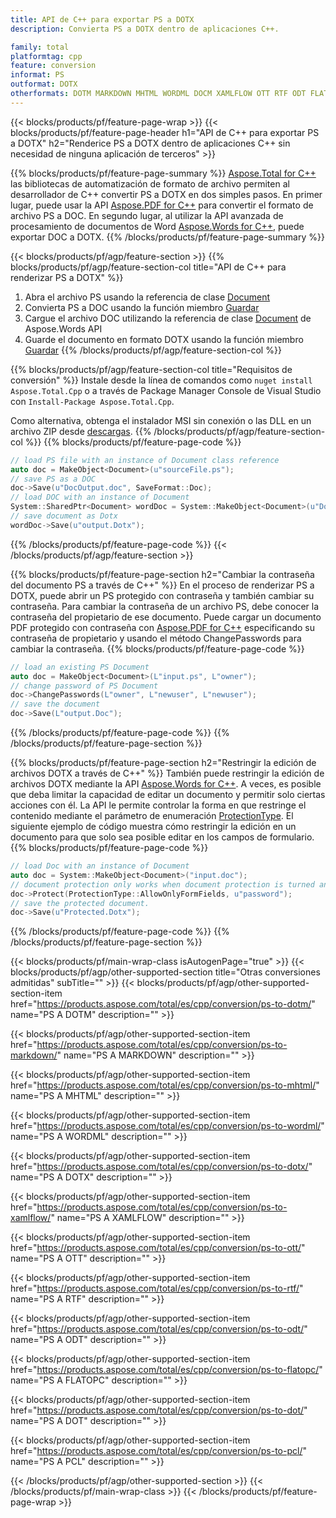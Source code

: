 ```yaml
---
title: API de C++ para exportar PS a DOTX
description: Convierta PS a DOTX dentro de aplicaciones C++.

family: total
platformtag: cpp
feature: conversion
informat: PS
outformat: DOTX
otherformats: DOTM MARKDOWN MHTML WORDML DOCM XAMLFLOW OTT RTF ODT FLATOPC DOT PCL
---
```

{{< blocks/products/pf/feature-page-wrap >}}
{{< blocks/products/pf/feature-page-header h1="API de C++ para exportar PS a DOTX" h2="Renderice PS a DOTX dentro de aplicaciones C++ sin necesidad de ninguna aplicación de terceros" >}}

{{% blocks/products/pf/feature-page-summary %}}
[Aspose.Total for C++](https://products.aspose.com/total/cpp/) las bibliotecas de automatización de formato de archivo permiten al desarrollador de C++ convertir PS a DOTX en dos simples pasos. En primer lugar, puede usar la API [Aspose.PDF for C++](https://products.aspose.com/pdf/cpp/) para convertir el formato de archivo PS a DOC. En segundo lugar, al utilizar la API avanzada de procesamiento de documentos de Word [Aspose.Words for C++](https://products.aspose.com/words/cpp/), puede exportar DOC a DOTX. 
{{% /blocks/products/pf/feature-page-summary  %}}

{{< blocks/products/pf/agp/feature-section >}}
{{% blocks/products/pf/agp/feature-section-col title="API de C++ para renderizar PS a DOTX" %}}
1. Abra el archivo PS usando la referencia de clase [Document](https://reference.aspose.com/pdf/cpp/class/aspose.pdf.document)
2. Convierta PS a DOC usando la función miembro [Guardar](https://reference.aspose.com/pdf/cpp/class/aspose.pdf.document#adb8061c585440fde49c1263e68837f01)
3. Cargue el archivo DOC utilizando la referencia de clase [Document](https://reference.aspose.com/words/cpp/class/aspose.words.document) de Aspose.Words API
4. Guarde el documento en formato DOTX usando la función miembro [Guardar](https://reference.aspose.com/words/cpp/class/aspose.words.document#save_stream_saveformat)
{{% /blocks/products/pf/agp/feature-section-col %}}

{{% blocks/products/pf/agp/feature-section-col title="Requisitos de conversión" %}}
Instale desde la línea de comandos como ```nuget install Aspose.Total.Cpp``` o a través de Package Manager Console de Visual Studio con ```Install-Package Aspose.Total.Cpp```.

Como alternativa, obtenga el instalador MSI sin conexión o las DLL en un archivo ZIP desde [descargas](https://downloads.aspose.com/total/cpp).
{{% /blocks/products/pf/agp/feature-section-col %}}
{{% blocks/products/pf/feature-page-code %}}

```cpp
// load PS file with an instance of Document class reference
auto doc = MakeObject<Document>(u"sourceFile.ps");
// save PS as a DOC 
doc->Save(u"DocOutput.doc", SaveFormat::Doc); 
// load DOC with an instance of Document
System::SharedPtr<Document> wordDoc = System::MakeObject<Document>(u"DocOutput.doc");
// save document as Dotx
wordDoc->Save(u"output.Dotx");  
```


{{% /blocks/products/pf/feature-page-code %}}
{{< /blocks/products/pf/agp/feature-section >}}

{{% blocks/products/pf/feature-page-section  h2="Cambiar la contraseña del documento PS a través de C++" %}}
En el proceso de renderizar PS a DOTX, puede abrir un PS protegido con contraseña y también cambiar su contraseña. Para cambiar la contraseña de un archivo PS, debe conocer la contraseña del propietario de ese documento. Puede cargar un documento PDF protegido con contraseña con [Aspose.PDF for C++](https://products.aspose.com/pdf/cpp/) especificando su contraseña de propietario y usando el método ChangePasswords para cambiar la contraseña.
{{% blocks/products/pf/feature-page-code %}}

```cpp
// load an existing PS Document
auto doc = MakeObject<Document>(L"input.ps", L"owner");
// change password of PS Document
doc->ChangePasswords(L"owner", L"newuser", L"newuser");
// save the document
doc->Save(L"output.Doc");
```

{{% /blocks/products/pf/feature-page-code  %}}
{{% /blocks/products/pf/feature-page-section %}}

{{% blocks/products/pf/feature-page-section  h2="Restringir la edición de archivos DOTX a través de C++" %}}
También puede restringir la edición de archivos DOTX mediante la API [Aspose.Words for C++](https://products.aspose.com/words/cpp/). A veces, es posible que deba limitar la capacidad de editar un documento y permitir solo ciertas acciones con él. La API le permite controlar la forma en que restringe el contenido mediante el parámetro de enumeración [ProtectionType](https://reference.aspose.com/words/cpp/namespace/aspose.words#protectiontype). El siguiente ejemplo de código muestra cómo restringir la edición en un documento para que solo sea posible editar en los campos de formulario.
{{% blocks/products/pf/feature-page-code %}}

```cpp
// load Doc with an instance of Document
auto doc = System::MakeObject<Document>("input.doc");
// document protection only works when document protection is turned and only editing in form fields is allowed.
doc->Protect(ProtectionType::AllowOnlyFormFields, u"password");
// save the protected document.
doc->Save(u"Protected.Dotx");  
```

{{% /blocks/products/pf/feature-page-code  %}}
{{% /blocks/products/pf/feature-page-section %}}

{{< blocks/products/pf/main-wrap-class isAutogenPage="true" >}}
{{< blocks/products/pf/agp/other-supported-section title="Otras conversiones admitidas" subTitle="" >}}
{{< blocks/products/pf/agp/other-supported-section-item href="https://products.aspose.com/total/es/cpp/conversion/ps-to-dotm/" name="PS A DOTM" description="" >}}

{{< blocks/products/pf/agp/other-supported-section-item href="https://products.aspose.com/total/es/cpp/conversion/ps-to-markdown/" name="PS A MARKDOWN" description="" >}}

{{< blocks/products/pf/agp/other-supported-section-item href="https://products.aspose.com/total/es/cpp/conversion/ps-to-mhtml/" name="PS A MHTML" description="" >}}

{{< blocks/products/pf/agp/other-supported-section-item href="https://products.aspose.com/total/es/cpp/conversion/ps-to-wordml/" name="PS A WORDML" description="" >}}

{{< blocks/products/pf/agp/other-supported-section-item href="https://products.aspose.com/total/es/cpp/conversion/ps-to-dotx/" name="PS A DOTX" description="" >}}

{{< blocks/products/pf/agp/other-supported-section-item href="https://products.aspose.com/total/es/cpp/conversion/ps-to-xamlflow/" name="PS A XAMLFLOW" description="" >}}

{{< blocks/products/pf/agp/other-supported-section-item href="https://products.aspose.com/total/es/cpp/conversion/ps-to-ott/" name="PS A OTT" description="" >}}

{{< blocks/products/pf/agp/other-supported-section-item href="https://products.aspose.com/total/es/cpp/conversion/ps-to-rtf/" name="PS A RTF" description="" >}}

{{< blocks/products/pf/agp/other-supported-section-item href="https://products.aspose.com/total/es/cpp/conversion/ps-to-odt/" name="PS A ODT" description="" >}}

{{< blocks/products/pf/agp/other-supported-section-item href="https://products.aspose.com/total/es/cpp/conversion/ps-to-flatopc/" name="PS A FLATOPC" description="" >}}

{{< blocks/products/pf/agp/other-supported-section-item href="https://products.aspose.com/total/es/cpp/conversion/ps-to-dot/" name="PS A DOT" description="" >}}

{{< blocks/products/pf/agp/other-supported-section-item href="https://products.aspose.com/total/es/cpp/conversion/ps-to-pcl/" name="PS A PCL" description="" >}}


{{< /blocks/products/pf/agp/other-supported-section >}}
{{< /blocks/products/pf/main-wrap-class >}}
{{< /blocks/products/pf/feature-page-wrap >}}